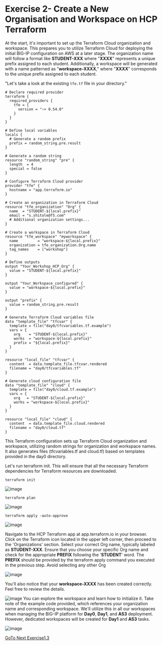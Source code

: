 Exercise 2- Create a New Organisation and Workspace on HCP Terraform
====================================================================

At the start, it's important to set up the Terraform Cloud organization and workspace. This prepares you to utilize Terraform Cloud for deploying the initial BIG-IP configuration on AWS at a later stage.
The organization name will follow a format like __STUDENT-XXX__  where "__XXXX__" represents a unique prefix assigned to each student.
Additionally, a workspace will be generated with a name patterned as "__workspace-XXXX__," where "__XXXX__" corresponds to the unique prefix assigned to each student.

"Let's take a look at the existing `tfe.tf` file in your directory."

```
# Declare required provider
terraform {
  required_providers {
    tfe = {
      version = "~> 0.54.0"
    }
  }
}

# Define local variables
locals {
  # Generate a random prefix
  prefix = random_string.pre.result
}

# Generate a random string
resource "random_string" "pre" {
  length  = 4
  special = false
}

# Configure Terraform Cloud provider
provider "tfe" {
  hostname = "app.terraform.io"
}

# Create an organization in Terraform Cloud
resource "tfe_organization" "Org" {
  name  = "STUDENT-${local.prefix}"
  email = "s.shitole@f5.com"
  # Additional organization settings...
}

# Create a workspace in Terraform Cloud
resource "tfe_workspace" "myworkspace" {
  name         = "workspace-${local.prefix}"
  organization = tfe_organization.Org.name
  tag_names    = ["workshop"]
}

# Define outputs
output "Your_Workshop_HCP_Org" {
  value = "STUDENT-${local.prefix}"
}

output "Your_Workspace_configured" {
  value = "workspace-${local.prefix}"
}

output "prefix" {
  value = random_string.pre.result
}

# Generate Terraform Cloud variables file
data "template_file" "tfcvar" {
  template = file("day0/tfcvariables.tf.example")
  vars = {
    org    = "STUDENT-${local.prefix}"
    works  = "workspace-${local.prefix}"
    prefix = "${local.prefix}"
  }
}

resource "local_file" "tfcvar" {
  content  = data.template_file.tfcvar.rendered
  filename = "day0/tfcvariables.tf"
}

# Generate cloud configuration file
data "template_file" "cloud" {
  template = file("day0/cloud.tf.example")
  vars = {
    org   = "STUDENT-${local.prefix}"
    works = "workspace-${local.prefix}"
  }
}

resource "local_file" "cloud" {
  content  = data.template_file.cloud.rendered
  filename = "day0/cloud.tf"
}

```

This Terraform configuration sets up Terraform Cloud organization and workspace, utilizing random strings for organization and workspace names. It also generates files (tfcvariables.tf and cloud.tf) based on templates provided in the day0 directory.


Let's run terraform init. This will ensure that all the necessary Terraform dependencies for Terraform resources are downloaded.

```
terraform init
```

![image](https://github.com/f5businessdevelopment/bigipworkshop/assets/13858248/16827506-d0cf-4359-8b6b-904ce12b2559)

```
terraform plan
```

![image](https://github.com/f5businessdevelopment/bigipworkshop/assets/13858248/f286b7e4-f525-4716-a10d-9d6143f47660)

```
terraform apply -auto-approve
```

![image](https://github.com/f5businessdevelopment/bigipworkshop/assets/13858248/67329155-2d4c-448e-94b4-f079f04f6212)


Navigate to the HCP Terraform app at app.terraform.io in your browser. Click on the Terraform icon located in the upper left corner, then proceed to the 'Organizations' section. Select your correct Org name, typically labeled as __STUDENT-XXX__. Ensure that you choose your specific Org name and check for the appropriate __PREFIX__ following the '__STUDENT__' word. The __PREFIX__ should be provided by the terraform apply command you executed in the previous step. Avoid selecting any other Org



![image](https://github.com/f5businessdevelopment/bigipworkshop/assets/13858248/1ab39f9e-dfc7-402f-a244-220c728cea75)

You'll also notice that your __workspace-XXXX__ has been created correctly. Feel free to review the details.


![image](https://github.com/f5businessdevelopment/bigipworkshop/assets/13858248/a6758fec-8d4a-48c0-8279-2dc1a4ce83a0)
You can explore the workspace and learn how to initialize it. Take note of the example code provided, which references your organization name and corresponding workspace. We'll utilize this in all our workspaces when managing the BIG-IP platform for __Day0__, __Day1__, and __AS3__ deployment. However, dedicated workspaces will be created for __Day1__ and __AS3__ tasks.


![image](https://github.com/f5businessdevelopment/bigipworkshop/assets/13858248/fb44b33a-959e-4e0b-a9e0-6085c6721df3)


[GoTo Next Exercise1.3](ex3.md)
